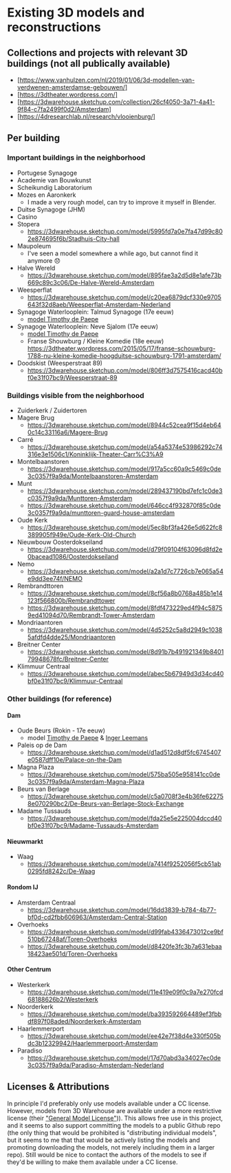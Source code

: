 # Existing 3D models and reconstructions

## Collections and projects with relevant 3D buildings (not all publically available)

- [https://www.vanhulzen.com/nl/2019/01/06/3d-modellen-van-verdwenen-amsterdamse-gebouwen/]
- [https://3dtheater.wordpress.com/]
- [https://3dwarehouse.sketchup.com/collection/26cf4050-3a71-4a41-9f84-c7fa2499f0d2/Amsterdam]
- [https://4dresearchlab.nl/research/vlooienburg/]

## Per building

### Important buildings in the neighborhood

- Portugese Synagoge
- Academie van Bouwkunst
- Scheikundig Laboratorium
- Mozes en Aaronkerk
  - I made a very rough model, can try to improve it myself in Blender.
- Duitse Synagoge (JHM)
- Casino
- Stopera
  - <https://3dwarehouse.sketchup.com/model/5995fd7a0e7fa47d99c802e874695f6b/Stadhuis-City-hall>
- Maupoleum
  - I've seen a model somewhere a while ago, but cannot find it anymore 😞
- Halve Wereld
  - <https://3dwarehouse.sketchup.com/model/895fae3a2d5d8e1afe73b669c89c3c06/De-Halve-Wereld-Amsterdam>
- Weesperflat
  - <https://3dwarehouse.sketchup.com/model/c20ea6879dcf330e9705643f32d8aeb/Weesperflat-Amsterdam-Nederland>
- Synagoge Waterlooplein: Talmud Synagoge (17e eeuw)
  - [model Timothy de Paepe](https://3dtheater.wordpress.com/2015/01/31/work-in-progress-hypothetische-reconstructie-van-de-talmud-torah-synagoge-amsterdam-1639-1675/)
- Synagoge Waterlooplein: Neve Sjalom (17e eeuw)
  - [model Timothy de Paepe](https://3dtheater.wordpress.com/2015/05/20/synagoge-neve-sjalom-amsterdam-1612-1639/)
  - Franse Shouwburg / Kleine Komedie (18e eeuw) <https://3dtheater.wordpress.com/2015/05/17/franse-schouwburg-1788-nu-kleine-komedie-hoogduitse-schouwburg-1791-amsterdam/>
- Doodskist (Weesperstraat 89)
  - <https://3dwarehouse.sketchup.com/model/806ff3d7575416cacd40bf0e31f07bc9/Weesperstraat-89>

### Buildings visible from the neighborhood
- Zuiderkerk / Zuidertoren
- Magere Brug
  - <https://3dwarehouse.sketchup.com/model/8944c52cea9f15d4eb640c14c33116a6/Magere-Brug>
- Carré
  - <https://3dwarehouse.sketchup.com/model/a54a5374e53986292c74316e3e1506c1/Koninklijk-Theater-Carr%C3%A9>
- Montelbaanstoren
  - <https://3dwarehouse.sketchup.com/model/917a5cc60a9c5469c0de3c0357f9a9da/Montelbaanstoren-Amsterdam>
- Munt
  - <https://3dwarehouse.sketchup.com/model/289437190bd7efc1c0de3c0357f9a9da/Munttoren-Amsterdam>
  - <https://3dwarehouse.sketchup.com/model/646cc4f932870f85c0de3c0357f9a9da/munttoren-guard-house-amsterdam>
- Oude Kerk
  - <https://3dwarehouse.sketchup.com/model/5ec8bf3fa426e5d622fc8389905f949e/Oude-Kerk-Old-Church>
- Nieuwbouw Oosterdokseiland
  - <https://3dwarehouse.sketchup.com/model/d79f09104f63096d8fd2e0bacead1086/Oosterdokseiland>
- Nemo
  - <https://3dwarehouse.sketchup.com/model/a2a1d7c7726cb7e065a54e9dd3ee74f/NEMO>
- Rembrandttoren
  - <https://3dwarehouse.sketchup.com/model/8cf56a8b0768a485b1e14123f566800b/Rembrandttower>
  - <https://3dwarehouse.sketchup.com/model/8fdf473229ed4f94c58759ed41094d70/Rembrandt-Tower-Amsterdam>
- Mondriaantoren
  - <https://3dwarehouse.sketchup.com/model/4d5252c5a8d2949c10385afdfd4dde25/Mondriaantoren>
- Breitner Center
  - <https://3dwarehouse.sketchup.com/model/8d91b7b491921349b840179948678fc/Breitner-Center>
- Klimmuur Centraal
  - <https://3dwarehouse.sketchup.com/model/abec5b67949d3d34cd40bf0e31f07bc9/Klimmuur-Centraal>

### Other buildings (for reference)

#### Dam
- Oude Beurs (Rokin - 17e eeuw)
  - model [Timothy de Paepe](https://3dtheater.wordpress.com/de-amsterdamse-beurs-the-amsterdam-stock-exchange-1611-1837/) & [Inger Leemans](https://ingerleemans.wordpress.com/emotional-economies/)
- Paleis op de Dam
  - <https://3dwarehouse.sketchup.com/model/d1ad512d8df5fc6745407e0587dff10e/Palace-on-the-Dam>
- Magna Plaza
  - <https://3dwarehouse.sketchup.com/model/575ba505e958141cc0de3c0357f9a9da/Amsterdam-Magna-Plaza>
- Beurs van Berlage
  - <https://3dwarehouse.sketchup.com/model/c5a0708f3e4b36fe622758e070290bc2/De-Beurs-van-Berlage-Stock-Exchange>
- Madame Tussauds
  - <https://3dwarehouse.sketchup.com/model/fda25e5e225004dccd40bf0e31f07bc9/Madame-Tussauds-Amsterdam>

#### Nieuwmarkt
- Waag
  - <https://3dwarehouse.sketchup.com/model/a7414f9252056f5cb51ab0295fd8242c/De-Waag>

#### Rondom IJ
- Amsterdam Centraal
  - <https://3dwarehouse.sketchup.com/model/16dd3839-b784-4b77-bf0d-cd2fbb606963/Amsterdam-Central-Station>
- Overhoeks
  - <https://3dwarehouse.sketchup.com/model/d99fab4336473012ce9bf510b67248af/Toren-Overhoeks>
  - <https://3dwarehouse.sketchup.com/model/d8420fe3fc3b7a631ebaa18423ae501d/Toren-Overhoeks>

#### Other Centrum
- Westerkerk
  - <https://3dwarehouse.sketchup.com/model/11e419e09f0c9a7e270fcd68188626b2/Westerkerk>
- Noorderkerk
  - <https://3dwarehouse.sketchup.com/model/ba393592664489ef3fbbdf897f08aded/Noorderkerk-Amsterdam>
- Haarlemmerport
  - <https://3dwarehouse.sketchup.com/model/ee42e7f38d4e330f505bdc3b12329942/Haarlemmerpoort-Amsterdam>
- Paradiso
  - <https://3dwarehouse.sketchup.com/model/17d70abd3a34027ec0de3c0357f9a9da/Paradiso-Amsterdam-Nederland>

## Licenses & Attributions

In principle I'd preferably only use models available under a CC license. However, models from 3D Warehouse are available under a more restrictive license (their ["General Model License"](https://3dwarehouse.sketchup.com/tos/))). This allows free use in this project, and it seems to also support committing the models to a public Github repo (the only thing that would be prohibited is "distributing individual models", but it seems to me that that would be actively listing the models and promoting downloading the models, not merely including them in a larger repo). Still would be nice to contact the authors of the models to see if they'd be willing to make them available under a CC license.

